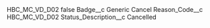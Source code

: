 <?xml version="1.0" encoding="UTF-8"?>
<CustomMetadata xmlns="http://soap.sforce.com/2006/04/metadata" xmlns:xsi="http://www.w3.org/2001/XMLSchema-instance" xmlns:xsd="http://www.w3.org/2001/XMLSchema">
    <label>HBC_MC_VD_D02</label>
    <protected>false</protected>
    <values>
        <field>Badge__c</field>
        <value xsi:type="xsd:string">Generic Cancel</value>
    </values>
    <values>
        <field>Reason_Code__c</field>
        <value xsi:type="xsd:string">HBC_MC_VD_D02</value>
    </values>
    <values>
        <field>Status_Description__c</field>
        <value xsi:type="xsd:string">Cancelled</value>
    </values>
</CustomMetadata>
